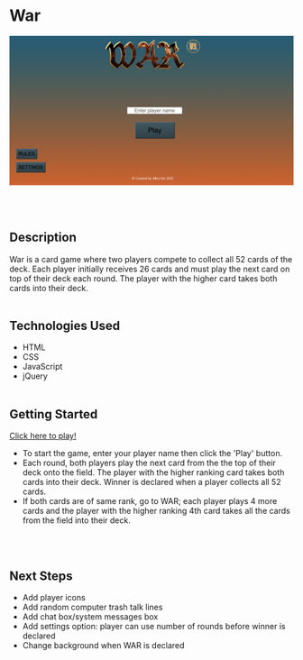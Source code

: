 
# War

![Game Image](images/gameImage1.png)

<br><br>

## Description

War is a card game where two players compete to collect all 52 cards of the deck. Each player initially receives 26 cards and must play the next card on top of their deck each round. The player with the higher card takes both cards into their deck. 
<br><br>

## Technologies Used

- HTML
- CSS
- JavaScript
- jQuery
<br><br>

## Getting Started

<a href="https://allenaxie.github.io/War/" target="_blank">Click here to play!</a>

- To start the game, enter your player name then click the 'Play' button.
- Each round, both players play the next card from the the top of their deck onto the field. The player with the higher ranking card takes both cards into their deck. Winner is declared when a player collects all 52 cards. 
- If both cards are of same rank, go to WAR; each player plays 4 more cards and the player with the higher ranking 4th card takes all the cards from the field into their deck. 


<br><br>

## Next Steps

- Add player icons
- Add random computer trash talk lines
- Add chat box/system messages box
- Add settings option: player can use number of rounds before winner is declared
- Change background when WAR is declared
